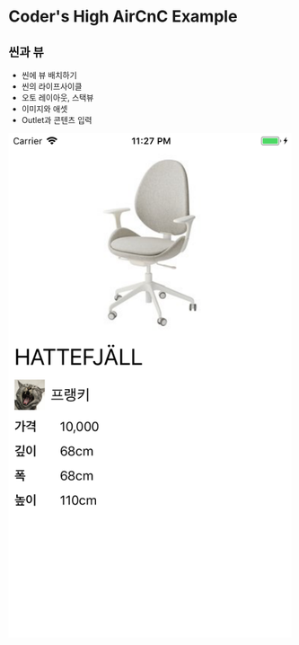 # Coder's High AirCnC Example

## 씬과 뷰

  - 씬에 뷰 배치하기
  - 씬의 라이프사이클
  - 오토 레이아웃, 스택뷰
  - 이미지와 애셋
  - Outlet과 콘텐츠 입력

![](https://github.com/CodersHigh/AirCnC/blob/master/Sceenshot.png?raw=true)